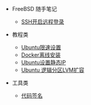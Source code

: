 - FreeBSD 随手笔记
  - [SSH开启远程登录](freebsd/ssh_remote_login.md)
- 教程类
  - [Ubuntu限速设置](ubuntuSpeedLimit.md)
  - [Docker离线安装](dockerOfflineInstall.md)
  - [Ubuntu设置静态IP](ubuntu_static_ip.md)
  - [Ubuntu 逻辑分区LVM扩容](ubuntu_lvm_expansion.md)
- 工具类

  - [代码签名](codeSigning.md)